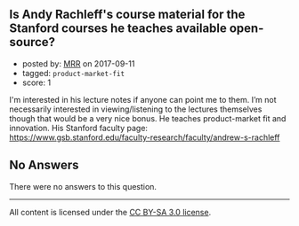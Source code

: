 ## Is Andy Rachleff's course material for the Stanford courses he teaches available open-source?

- posted by: [MRR](https://stackexchange.com/users/5431951/mrr) on 2017-09-11
- tagged: `product-market-fit`
- score: 1

I'm interested in his lecture notes if anyone can point me to them. I’m not necessarily interested in viewing/listening to the lectures themselves though that would be a very nice bonus. He teaches product-market fit and innovation. His Stanford faculty page: https://www.gsb.stanford.edu/faculty-research/faculty/andrew-s-rachleff

## No Answers

There were no answers to this question.


---

All content is licensed under the [CC BY-SA 3.0 license](https://creativecommons.org/licenses/by-sa/3.0/).
